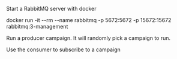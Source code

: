Start a RabbitMQ server with docker

docker run -it --rm --name rabbitmq -p 5672:5672 -p 15672:15672 rabbitmq:3-management

Run a producer campaign. It will randomly pick a campaign to run.

Use the consumer to subscribe to a campaign 